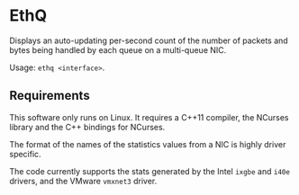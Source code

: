 EthQ
====

Displays an auto-updating per-second count of the number of packets
and bytes being handled by each queue on a multi-queue NIC.

Usage: `ethq <interface>`.

Requirements
------------

This software only runs on Linux.  It requires a C++11 compiler, the
NCurses library and the C++ bindings for NCurses.

The format of the names of the statistics values from a NIC is highly
driver specific.

The code currently supports the stats generated by the Intel `ixgbe`
and `i40e` drivers, and the VMware `vmxnet3` driver.
